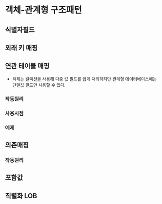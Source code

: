 # 객체-관계형 구조패턴

## 식별자필드

## 외래 키 매핑


## 연관 테이블 매핑
- 객체는 컬랙션을 사용해 다중 값 필드를 쉽게 처리하지만 관계형 데이터베이스에는 단일값 필드만 사용할 수 있다. 

### 작동원리
### 사용시점
### 예제


## 의존매핑
### 작동원리

## 포함값

## 직렬화 LOB